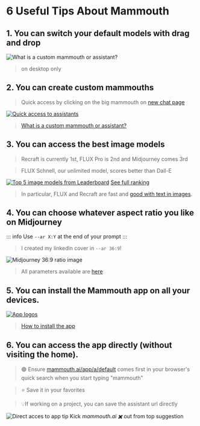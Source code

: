 # 6 Useful Tips About Mammouth

## 1. You can switch your default models with drag and drop

![What is a custom mammouth or assistant?](/docs/six-useful-tips-about-mammouth/demodraganddrop.gif)

> on desktop only

## 2. You can create custom mammouths
> Quick access by clicking on the big mammouth on [new chat page](https://chat.mammouth.ai)

[![Quick access to assistants](logo_to_assistants.png)](https://chat.mammouth.ai)

> [What is a custom mammouth or assistant?](/docs/mammouth-assistant-tutorial/)

## 3. You can access the best image models

> Recraft is currently 1st, FLUX Pro is 2nd and Midjourney comes 3rd

> FLUX Schnell, our unlimited model, scores better than Dall-E

[![Top 5 image models from Leaderboard](rankingtop_5_image_models.png)](https://artificialanalysis.ai/text-to-image/arena?tab=Leaderboard)
[See full ranking](https://artificialanalysis.ai/text-to-image/arena?tab=Leaderboard)

> In particular, FLUX and Recraft are fast and [good with text in images](/docs/why-should-you-use-flux-pro/).

## 4. You can choose whatever aspect ratio you like on Midjourney

::: info Use `--ar X:Y` at the end of your prompt
:::

> I created my linkedin cover in `--ar 36:9`!

![Midjourney 36:9 ratio image](mj_ratio_36_9.png)

> All parameters available are [here](/docs/aspect-ratio-and-midjourney-parameters/index.md)

## 5. You can install the Mammouth app on all your devices.

[![App logos](mobile_and_desktop_app_borderless.png)](/docs/how-to-download-the-mammouth-app/)

> [How to install the app](/docs/how-to-download-the-mammouth-app/)

## 6. You can access the app directly (without visiting the home).

> 🟢 Ensure [mammouth.ai/app/a/default](https://mammouth.ai/app/a/default) comes first in your browser's quick search when you start typing "mammouth"

> ⭐ Save it in your favorites

> 💡If working on a project, you can save the assistant url directly

![Direct acces to app tip](direct_access_to_app.png)
 Kick *mammouth.ai ✖️* out from top suggestion

